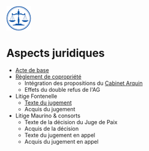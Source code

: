<link rel="stylesheet" href="normal3.css" type="text/css" />

![](icon_justice.png)

# Aspects juridiques

* [Acte de base](acte_base.md) 
* [Règlement de copropriété](reglement_copropriete.md)
    * Intégration des propositions du [Cabinet Arquin](Statuts_Conformes_2017.pdf)
    * Effets du double refus de l'AG
* Litige Fontenelle
    * [Texte du jugement](TPI_Fontenelle_20160509.pdf)
    * Acquis du jugement
* Litige Maurino & consorts
    * Texte de la décision du Juge de Paix
    * Acquis de la décision
    * Texte du jugement en appel
    * Acquis du jugement en appel

